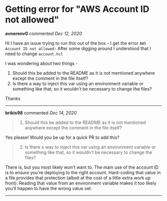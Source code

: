 # Getting error for "AWS Account ID not allowed"

**avnerenv0** commented *Dec 12, 2020*

Hi I have an issue trying to run this out of the box - I get the error `AWS Account ID not allowed:`
After some digging around I understood that I need to change `account.hcl`

I was wondering about two things - 
1. Should this be added to the README as it is not mentioned anywhere except the comment in the file itself?
2. Is there a way to inject this var using an environment variable or something like that, so it wouldn't be necessary to change the files?

Thanks
<br />
***


**brikis98** commented *Dec 14, 2020*

> 1. Should this be added to the README as it is not mentioned anywhere except the comment in the file itself?

Yes please! Would you be up for a quick PR to add this?

> 2. Is there a way to inject this var using an environment variable or something like that, so it wouldn't be necessary to change the files?

There is, but you most likely won't want to. The main use of the account ID is to ensure you're deploying to the right account. Hard-coding that value in a file provides that protection (albeit at the cost of a little extra work up front). Reading that value from an environment variable makes it too likely you'll happen to have the wrong value set.
***

